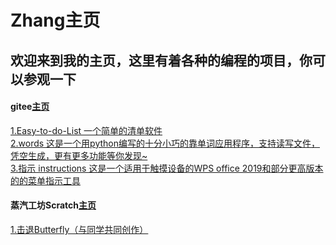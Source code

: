 # Zhang主页
## 欢迎来到我的主页，这里有着各种的编程的项目，你可以参观一下  
#### gitee[主页](https://gitee.com/zhang-junxi6300)
[1.Easy-to-do-List 一个简单的清单软件](https://gitee.com/zhang-junxi6300/easy-to-do-list)  
[2.words 这是一个用python编写的十分小巧的靠单词应用程序，支持读写文件，凭空生成，更有更多功能等你发现~](https://gitee.com/zhang-junxi6300/words)  
[3.指示 instructions 这是一个适用于触摸设备的WPS office 2019和部分更高版本的的菜单指示工具](https://gitee.com/zhang-junxi6300/instructions)  
#### 蒸汽工坊Scratch[主页](https://www.steamcollection.com/u/ID45041/)
[1.击退Butterfly（与同学共同创作）](https://www.steamcollection.com/project/370004/)  
